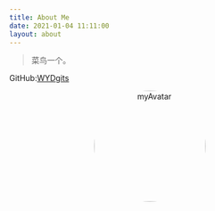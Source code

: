 ```yaml
---
title: About Me
date: 2021-01-04 11:11:00
layout: about
---
```



> 菜鸟一个。

GitHub:[WYDgits](https://github.com/WYDgits/)
<center >
    <img title="myAvatar" style="border-radius:100px;"  width="200" src="/img/avatar.jpg">
</center>




